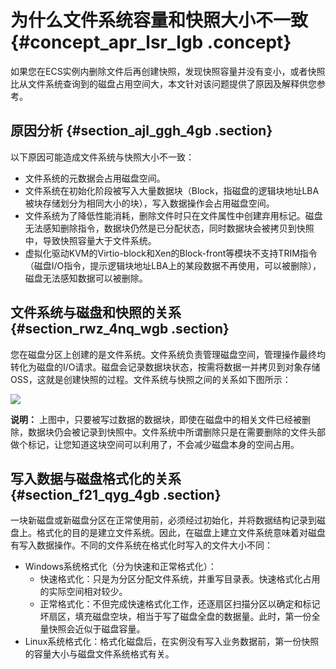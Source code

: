 # 为什么文件系统容量和快照大小不一致 {#concept_apr_lsr_lgb .concept}

如果您在ECS实例内删除文件后再创建快照，发现快照容量并没有变小，或者快照比从文件系统查询到的磁盘占用空间大，本文针对该问题提供了原因及解释供您参考。

## 原因分析 {#section_ajl_ggh_4gb .section}

以下原因可能造成文件系统与快照大小不一致：

-   文件系统的元数据会占用磁盘空间。
-   文件系统在初始化阶段被写入大量数据块（Block，指磁盘的逻辑块地址LBA被块存储划分为相同大小的块），写入数据操作会占用磁盘空间。
-   文件系统为了降低性能消耗，删除文件时只在文件属性中创建弃用标记。磁盘无法感知删除指令，数据块仍然是已分配状态，同时数据块会被拷贝到快照中，导致快照容量大于文件系统。
-   虚拟化驱动KVM的Virtio-block和Xen的Block-front等模块不支持TRIM指令（磁盘I/O指令，提示逻辑块地址LBA上的某段数据不再使用，可以被删除），磁盘无法感知数据可以被删除。

## 文件系统与磁盘和快照的关系 {#section_rwz_4nq_wgb .section}

您在磁盘分区上创建的是文件系统。文件系统负责管理磁盘空间，管理操作最终均转化为磁盘的I/O请求。磁盘会记录数据块状态，按需将数据一并拷贝到对象存储OSS，这就是创建快照的过程。文件系统与快照之间的关系如下图所示：

![](http://static-aliyun-doc.oss-cn-hangzhou.aliyuncs.com/assets/img/10122/156142802539434_zh-CN.png)

**说明：** 上图中，只要被写过数据的数据块，即使在磁盘中的相关文件已经被删除，数据块仍会被记录到快照中。文件系统中所谓删除只是在需要删除的文件头部做个标记，让您知道这块空间可以利用了，不会减少磁盘本身的空间占用。

## 写入数据与磁盘格式化的关系 {#section_f21_qyg_4gb .section}

一块新磁盘或新磁盘分区在正常使用前，必须经过初始化，并将数据结构记录到磁盘上。格式化的目的是建立文件系统。因此，在磁盘上建立文件系统意味着对磁盘有写入数据操作。不同的文件系统在格式化时写入的文件大小不同：

-   Windows系统格式化（分为快速和正常格式化）：
    -   快速格式化：只是为分区分配文件系统，并重写目录表。快速格式化占用的实际空间相对较少。
    -   正常格式化：不但完成快速格式化工作，还逐扇区扫描分区以确定和标记坏扇区，填充磁盘空块，相当于写了磁盘全盘的数据量。此时，第一份全量快照会近似于磁盘容量。
-   Linux系统格式化：格式化磁盘后，在实例没有写入业务数据前，第一份快照的容量大小与磁盘文件系统格式有关。

